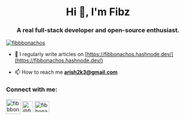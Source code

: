 <h1 align="center">Hi 👋, I'm Fibz</h1>
<h3 align="center">A real full-stack developer and open-source enthusiast.</h3>

<p align="left"> <a href="https://twitter.com/fibbbonachos" target="blank"><img src="https://img.shields.io/twitter/follow/fibbbonachos?logo=twitter&style=for-the-badge" alt="fibbbonachos" /></a> </p>

- 📝 I regularly write articles on [https://fibbonachos.hashnode.dev/](https://fibbonachos.hashnode.dev/)

- 📫 How to reach me **arish2k3@gmail.com**

<h3 align="left">Connect with me:</h3>
<p align="left">
<a href="https://twitter.com/fibbbonachos" target="blank"><img align="center" src="https://raw.githubusercontent.com/rahuldkjain/github-profile-readme-generator/master/src/images/icons/Social/twitter.svg" alt="fibbbonachos" height="40" width="40" /></a>
<a href="https://hashnode.com/@fibz" target="blank"><img align="center" src="https://cdn.hashnode.com/res/hashnode/image/upload/v1611902473383/CDyAuTy75.png?auto=compress" alt="@fibz" height="30" width="30" /></a>
<a href="https://discordapp.com/users/1116388588943327346" target="blank"><img align="center" src="https://assets-global.website-files.com/6257adef93867e50d84d30e2/636e0a6a49cf127bf92de1e2_icon_clyde_blurple_RGB.png" alt="fibbonachos" height="30" width="40" /></a>
</p>

